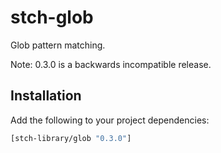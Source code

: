 # stch-glob

Glob pattern matching.

Note: 0.3.0 is a backwards incompatible release.

## Installation

Add the following to your project dependencies:

```clojure
[stch-library/glob "0.3.0"]
```
